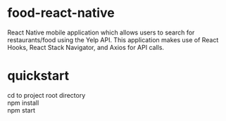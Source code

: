 # food-react-native
React Native mobile application which allows users to search for restaurants/food using the Yelp API. This application makes use of React Hooks, React Stack Navigator, and Axios for API calls.
# quickstart
cd to project root directory
<br>
npm install
<br>
npm start
